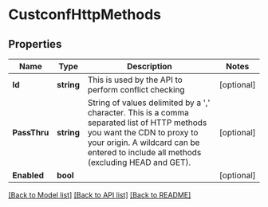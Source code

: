 # CustconfHttpMethods

## Properties

Name | Type | Description | Notes
------------ | ------------- | ------------- | -------------
**Id** | **string** | This is used by the API to perform conflict checking | [optional] 
**PassThru** | **string** | String of values delimited by a &#39;,&#39; character. This is a comma separated list of HTTP methods you want the CDN to proxy to your origin. A wildcard can be entered to include all methods (excluding HEAD and GET). | [optional] 
**Enabled** | **bool** |  | [optional] 

[[Back to Model list]](../README.md#documentation-for-models) [[Back to API list]](../README.md#documentation-for-api-endpoints) [[Back to README]](../README.md)


